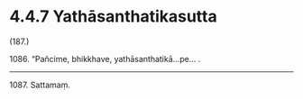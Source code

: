 

# 4.4.7 Yathāsanthatikasutta




(187.)

1086\. “Pañcime, bhikkhave, yathāsanthatikā…pe… .

---

1087\. Sattamaṃ.





